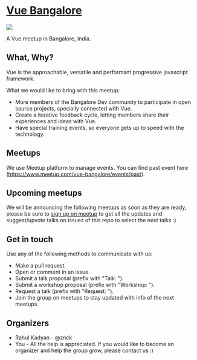 # [Vue Bangalore](https://www.meetup.com/vue-bangalore/)

<img src="https://vuejs.org/images/logo.png" align="center" />

A Vue meetup in Bangalore, India.

## What, Why?

Vue is the approachable, versatile and performant progressive javascript framework.

What we would like to bring with this meetup:

  - More members of the Bangalore Dev community to participate in open source projects, specially connected with Vue.
  - Create a iterative feedback cycle, letting members share their experiences and ideas with Vue.
  - Have special training events, so everyone gets up to speed with the technology.

## Meetups

We use Meetup platform to manage events. You can find past event here (https://www.meetup.com/vue-bangalore/events/past).

## Upcoming meetups

We will be announcing the following meetups as soon as they are ready, please be sure to [sign up on meetup](https://www.meetup.com/vue-bangalore/) to get all the updates and suggest/upvote talks on issues of this repo to select the next talks :)

## Get in touch

Use any of the following methods to communicate with us:

  - Make a pull request.
  - Open or comment in an issue.
  - Submit a talk proposal (prefix with "Talk: ").
  - Submit a workshop proposal (prefix with "Workshop: ").
  - Request a talk (prefix with "Request: ").
  - Join the group on meetups to stay updated with info of the next meetups.

## Organizers

  - Rahul Kadyan - @znck
  - You - All the help is appreciated. If you would like to become an organizer and help the group grow, please contact us :) 


